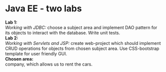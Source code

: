 # Java EE - two labs
<b>Lab 1:</b><br>
<i>Working with JDBC:</i>
choose a subject area and implement DAO pattern for its objects to interact with the database. Write unit tests.<br>
<b>Lab 2:</b><br>
<i>Working with Servlets and JSP:</i>
create web-project which should implement CRUD operations for objects from chosen subject area. Use CSS-bootstrap template for user friendly GUI.<br>
<b>Chosen area:</b><br>
company, which allows us to rent the cars.